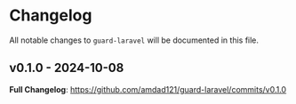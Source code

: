 # Changelog

All notable changes to `guard-laravel` will be documented in this file.

## v0.1.0 - 2024-10-08

**Full Changelog**: https://github.com/amdad121/guard-laravel/commits/v0.1.0
